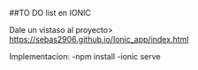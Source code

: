 ##TO DO list en IONIC

Dale un vistaso al proyecto> https://sebas2906.github.io/Ionic_app/index.html

Implementacion:
-npm install
-ionic serve